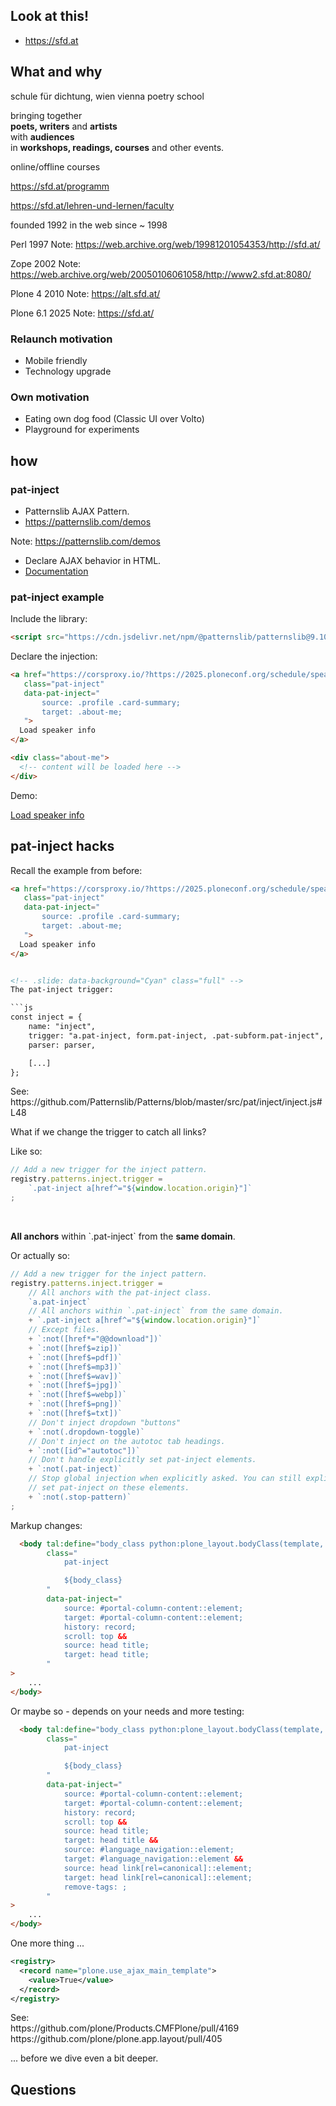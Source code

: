 <!-- .slide: data-background="lime" -->
<!-- .slide: data-background="Blue" -->
<!-- .slide: data-background="Yellow" -->
<!-- .slide: data-background="Purple" -->
<!-- .slide: data-background="DarkViolet" -->
<!-- .slide: data-background="Cyan" -->


<!-- .slide: data-background="lime" -->
## Look at this!

- https://sfd.at




<!-- .slide: data-background="Yellow" -->
## What and why


<!-- .slide: data-background="Yellow" -->
schule für dichtung, wien
vienna poetry school


<!-- .slide: data-background="Yellow" -->
bringing together<br>
<strong>poets, writers</strong> and <strong>artists</strong><br>
with <strong>audiences</strong><br>
in <strong>workshops, readings, courses</strong> and other events.


<!-- .slide: data-background="Yellow" -->
online/offline courses

https://sfd.at/programm

https://sfd.at/lehren-und-lernen/faculty


<!-- .slide: data-background="Yellow" -->
founded 1992
in the web since ~ 1998


<!-- .slide: data-background-image="./resources/imgs/1-sfd-1998.png" class="full white" -->
Perl 1997<!-- .element: class="big top right" -->
Note:
https://web.archive.org/web/19981201054353/http://sfd.at/


<!-- .slide: data-background-image="./resources/imgs/1-sfd-2004.png" class="full" -->
Zope 2002<!-- .element: class="big top right" -->
Note:
https://web.archive.org/web/20050106061058/http://www2.sfd.at:8080/


<!-- .slide: data-background-image="./resources/imgs/1-sfd-2010.png" class="full" -->
Plone 4 2010<!-- .element: class="big top right" -->
Note:
https://alt.sfd.at/


<!-- .slide: data-background-image="./resources/imgs/1-sfd-2025.png" class="full" -->
Plone 6.1 2025<!-- .element: class="big top right" -->
Note:
https://sfd.at/


<!-- .slide: data-background="Yellow" -->
### Relaunch motivation

- Mobile friendly<!-- .element: class="fragment" -->
- Technology upgrade<!-- .element: class="fragment" -->



<!-- .slide: data-background="Yellow" -->
### Own motivation

- Eating own dog food (Classic UI over Volto)<!-- .element: class="fragment" -->
- Playground for experiments<!-- .element: class="fragment" -->





<!-- .slide: data-background="lime" -->
## how


<!-- .slide: data-background="lime" -->
### pat-inject<!-- .element: class="r-fit-text" -->


<!-- .slide: data-background="lime" -->
- Patternslib AJAX Pattern.
- https://patternslib.com/demos


<!-- .slide: data-background-iframe="https://patternslib.com/demos" data-background-interactive -->
Note:
https://patternslib.com/demos


<!-- .slide: data-background="lime" -->
- Declare AJAX behavior in HTML.
- <a href="https://github.com/Patternslib/Patterns/blob/master/src/pat/inject/documentation.md">Documentation</a>


<!-- .slide: data-background="lime" -->
### pat-inject example


<!-- .slide: data-background="lime" -->
Include the library:
```html
<script src="https://cdn.jsdelivr.net/npm/@patternslib/patternslib@9.10.4-alpha.0/dist/remote.min.js"></script>
```


<!-- .slide: data-background="lime" -->
Declare the injection:

```html [1-12|1|2|3-5,10-12]
<a href="https://corsproxy.io/?https://2025.ploneconf.org/schedule/speakers/johannes-raggam?"
   class="pat-inject"
   data-pat-inject="
       source: .profile .card-summary;
       target: .about-me;
   ">
  Load speaker info
</a>

<div class="about-me">
  <!-- content will be loaded here -->
</div>
```


<!-- .slide: data-background="lime" -->
Demo:

<a href="https://corsproxy.io/?https://2025.ploneconf.org/schedule/speakers/johannes-raggam?"
   class="pat-inject"
   data-pat-inject="
       source: .profile .card-summary;
       target: .about-me;
   ">
  Load speaker info
</a>

<div class="about-me">
  <!-- content will be loaded here -->
</div>




<!-- .slide: data-background="Cyan" -->
## pat-inject hacks


<!-- .slide: data-background="Cyan" -->
Recall the example from before:

```html [1-12|2]
<a href="https://corsproxy.io/?https://2025.ploneconf.org/schedule/speakers/johannes-raggam?"
   class="pat-inject"
   data-pat-inject="
       source: .profile .card-summary;
       target: .about-me;
   ">
  Load speaker info
</a>


<!-- .slide: data-background="Cyan" class="full" -->
The pat-inject trigger:

```js
const inject = {
    name: "inject",
    trigger: "a.pat-inject, form.pat-inject, .pat-subform.pat-inject",
    parser: parser,

    [...]
};
```

<p>
  See:<br>
  https://github.com/Patternslib/Patterns/blob/master/src/pat/inject/inject.js#L48
</p><!-- .element: class="bottom left footnote" -->


<!-- .slide: data-background="Cyan" -->
What if we change the trigger to catch all links?


<!-- .slide: data-background="Cyan" -->
Like so:

```js [1-4|3]
// Add a new trigger for the inject pattern.
registry.patterns.inject.trigger =
    `.pat-inject a[href^="${window.location.origin}"]`
;
```

<br>
<p>
  <strong>All anchors</strong> within `.pat-inject` from the <strong>same domain</strong>.
</p><!-- .element: class="fragment" -->


<!-- .slide: data-background="Cyan" -->
Or actually so:

```js [1-23|5-6|3-4|7-16|17-18|19-20|21-22|23-25]
// Add a new trigger for the inject pattern.
registry.patterns.inject.trigger =
    // All anchors with the pat-inject class.
    `a.pat-inject`
    // All anchors within `.pat-inject` from the same domain.
    + `.pat-inject a[href^="${window.location.origin}"]`
    // Except files.
    + `:not([href*="@@download"])`
    + `:not([href$=zip])`
    + `:not([href$=pdf])`
    + `:not([href$=mp3])`
    + `:not([href$=wav])`
    + `:not([href$=jpg])`
    + `:not([href$=webp])`
    + `:not([href$=png])`
    + `:not([href$=txt])`
    // Don't inject dropdown "buttons"
    + `:not(.dropdown-toggle)`
    // Don't inject on the autotoc tab headings.
    + `:not([id^="autotoc"])`
    // Don't handle explicitly set pat-inject elements.
    + `:not(.pat-inject)`
    // Stop global injection when explicitly asked. You can still explicitly
    // set pat-inject on these elements.
    + `:not(.stop-pattern)`
;
```


<!-- .slide: data-background="Cyan" -->
Markup changes:

```html [1-17|2-6|3|7-14|8-11|12-13]
  <body tal:define="body_class python:plone_layout.bodyClass(template, view);"
        class="
            pat-inject

            ${body_class}
        "
        data-pat-inject="
            source: #portal-column-content::element;
            target: #portal-column-content::element;
            history: record;
            scroll: top &&
            source: head title;
            target: head title;
        "
>
    ...
</body>
```


<!-- .slide: data-background="Cyan" -->
Or maybe so - depends on your needs and more testing:

```html
  <body tal:define="body_class python:plone_layout.bodyClass(template, view);"
        class="
            pat-inject

            ${body_class}
        "
        data-pat-inject="
            source: #portal-column-content::element;
            target: #portal-column-content::element;
            history: record;
            scroll: top &&
            source: head title;
            target: head title &&
            source: #language_navigation::element;
            target: #language_navigation::element &&
            source: head link[rel=canonical]::element;
            target: head link[rel=canonical]::element;
            remove-tags: ;
        "
>
    ...
</body>
```


<!-- .slide: data-background="Cyan" class="full" -->
One more thing ...

```xml [1-5|2-4]
<registry>
  <record name="plone.use_ajax_main_template">
    <value>True</value>
  </record>
</registry>
```

<p>
  See:<br>
  https://github.com/plone/Products.CMFPlone/pull/4169<br>
  https://github.com/plone/plone.app.layout/pull/405
</p><!-- .element: class="fragment bottom left footnote" -->


<!-- .slide: data-background="Cyan" -->
... before we dive even a bit deeper.



<!-- .slide: data-background="Purple" data-background-image="./resources/imgs/thats_all_folks.svg" -->




<!-- .slide: data-background="DarkViolet" -->
## Questions
